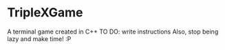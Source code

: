 # TripleXGame
A terminal game created in C++
TO DO: write instructions
Also, stop being lazy and make time! :P
